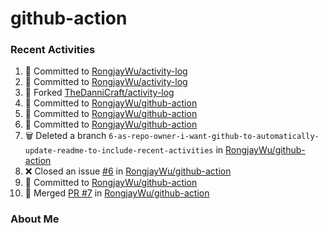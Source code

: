 ﻿# github-action

### Recent Activities
<!--START_SECTION:activity-->
1. 📝 Committed to [RongjayWu/activity-log](https://github.com/RongjayWu/activity-log/commit/9b4ca6246824abcec0b0ea9b6226137da8d8185b)
2. 📝 Committed to [RongjayWu/activity-log](https://github.com/RongjayWu/activity-log/commit/ab40b518cb536b0d7dbab6af0ea8b7d19d6201d7)
3. 🍴 Forked [TheDanniCraft/activity-log](https://github.com/TheDanniCraft/activity-log)
4. 📝 Committed to [RongjayWu/github-action](https://github.com/RongjayWu/github-action/commit/306f5b90d5c644d2c7f379696f3409835c42faef)
5. 📝 Committed to [RongjayWu/github-action](https://github.com/RongjayWu/github-action/commit/ee15558427970e66ec40598e12de5b8a055e8399)
6. 📝 Committed to [RongjayWu/github-action](https://github.com/RongjayWu/github-action/commit/ff5829ea597d533c1d402c1a04011d61f34091c8)
7. 🗑️ Deleted a branch `6-as-repo-owner-i-want-github-to-automatically-update-readme-to-include-recent-activities` in [RongjayWu/github-action](https://github.com/RongjayWu/github-action)
8. ❌ Closed an issue [#6](https://github.com/RongjayWu/github-action/issues/6) in [RongjayWu/github-action](https://github.com/RongjayWu/github-action)
9. 📝 Committed to [RongjayWu/github-action](https://github.com/RongjayWu/github-action/commit/3d372ae2802dbbb754ec1478eb9f54586863e4fb)
10. 🔀 Merged [PR #7](https://github.com/RongjayWu/github-action/pull/7) in [RongjayWu/github-action](https://github.com/RongjayWu/github-action)
<!--END_SECTION:activity-->

### About Me
